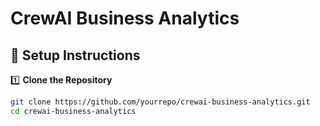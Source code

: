 # CrewAI Business Analytics

## 📌 Setup Instructions
1️⃣ **Clone the Repository**
```bash
git clone https://github.com/yourrepo/crewai-business-analytics.git
cd crewai-business-analytics
